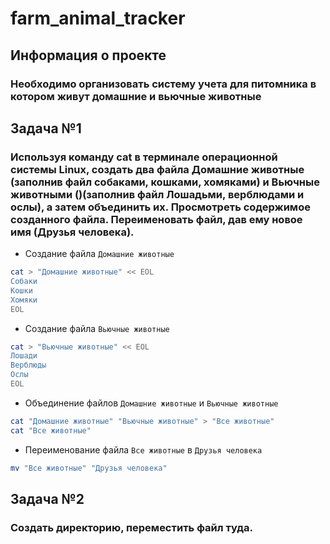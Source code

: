 # farm_animal_tracker

## Информация о проекте
### Необходимо организовать систему учета для питомника в котором живут домашние и вьючные животные

## Задача №1 ##
### Используя команду cat в терминале операционной системы Linux, создать два файла Домашние животные (заполнив файл собаками, кошками, хомяками) и Вьючные животными ()(заполнив файл Лошадьми, верблюдами и ослы), а затем объединить их. Просмотреть содержимое созданного файла. Переименовать файл, дав ему новое имя (Друзья человека).

- Создание файла `Домашние животные`
```sh
cat > "Домашние животные" << EOL
Собаки
Кошки
Хомяки
EOL
```
- Создание файла `Вьючные животные`
```sh
cat > "Вьючные животные" << EOL
Лошади
Верблюды
Ослы
EOL
```
- Объединение файлов `Домашние животные` и `Вьючные животные`
```sh
cat "Домашние животные" "Вьючные животные" > "Все животные"
cat "Все животные"
```
- Переименование файла `Все животные` в `Друзья человека`
```sh
mv "Все животные" "Друзья человека"
```

## Задача №2 ##
### Создать директорию, переместить файл туда.